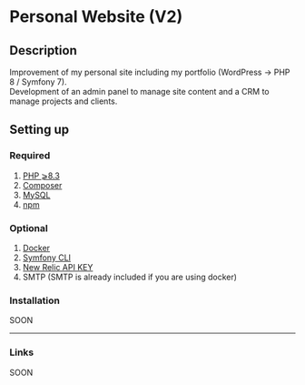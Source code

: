 # Personal Website (V2)

## Description
Improvement of my personal site including my portfolio (WordPress → PHP 8 / Symfony 7).\
Development of an admin panel to manage site content and a CRM to manage projects and clients.

## Setting up

### Required
1. [PHP ⩾8.3](https://www.php.net/downloads.php)
2. [Composer](https://getcomposer.org/download/)
3. [MySQL](https://www.mysql.com/fr/downloads/)
4. [npm](https://docs.npmjs.com/downloading-and-installing-node-js-and-npm)

### Optional
1. [Docker](https://www.docker.com/)
2. [Symfony CLI](https://symfony.com/download)
3. [New Relic API KEY](https://newrelic.com/)
4. SMTP (SMTP is already included if you are using docker)

### Installation
SOON

--- --- ---

### Links
SOON
